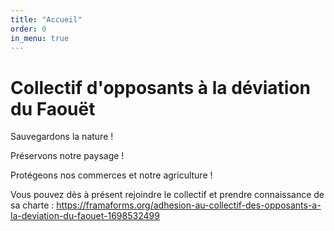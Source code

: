 ```yaml
---
title: "Accueil"
order: 0
in_menu: true
---
```

# Collectif d'opposants à la déviation du Faouët


Sauvegardons la nature !

Préservons notre paysage !

Protégeons nos commerces et notre agriculture !


Vous pouvez dès à présent rejoindre le collectif et prendre connaissance de sa charte : https://framaforms.org/adhesion-au-collectif-des-opposants-a-la-deviation-du-faouet-1698532499 